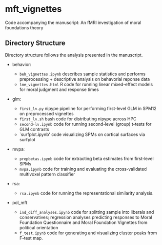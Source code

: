 # mft_vignettes
Code accompanying the manuscript: An fMRI investigation of moral foundations theory

## Directory Structure 

Directory structure follows the analysis presented in the manuscript. 

- behavior:
    - `beh_vignettes.ipynb` describes sample statistics and performs preprocessing + descriptive analysis on behavorial reponse data 
    - `lme_vignettes.html` R code for running linear mixed-effect models for moral judgment and response times
    
- glm:
    - `first_lv.py` nipype pipeline for performing first-level GLM in SPM12 on preprocessed vignettes 
    - `first_lv.sh` bash code for distributing nipype across HPC 
    - `second-lv.ipynb` code for running second-level (group) t-tests for GLM contrasts 
    - `surfplot.ipynb' code visualizing SPMs on cortical surfaces via surfplot
    
- mvpa:
    - `prepbetas.ipynb` code for extracting beta estimates from first-level SPMs 
    - `mvpa.ipynb` code for training and evaluating the cross-validated multivoxel pattern classifier
    
- rsa:
    - `rsa.ipynb` code for running the representational similarity analysis. 
    
- pol_mft
    - `ind_diff_analyses.ipynb` code for splitting sample into liberals and conservatives; regression analyses predicting responses to Moral Foundation Questionnaire and Moral Foundation Vignettes from political orientation 
    - `f_test.ipynb` code for generating and visualizing cluster peaks from F-test map. 